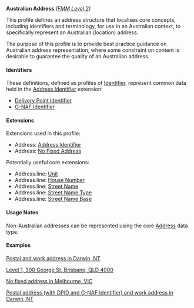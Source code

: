 **Australian Address** *[[FMM Level 2](guidance.html)]*

This profile defines an address structure that localises core concepts, including identifiers and terminology, for use in an Australian context, to specifically represent an Australian (location) address.

The purpose of this profile is to provide best practice guidance on Australian address representation, where some constraint on content is desirable to guarantee the quality of an Australian address.

#### Identifiers
These definitions, defined as profiles of [Identifier](http://hl7.org/fhir/R4/datatypes.html#Identifier), represent common data held in the [Address Identifier](StructureDefinition-address-identifier.html) extension:
* [Delivery Point Identifier](StructureDefinition-au-deliverypointidentifier.html)
* [G-NAF Identifier](StructureDefinition-au-gnafidentifier.html)

#### Extensions
Extensions used in this profile:

* Address: [Address Identifier](StructureDefinition-address-identifier.html)
* Address: [No Fixed Address](StructureDefinition-no-fixed-address.html)

Potentially useful core extensions:

* Address.line: [Unit](http://hl7.org/fhir/R4/extension-iso21090-adxp-unitid.html)
* Address.line: [House Number](http://hl7.org/fhir/R4/extension-iso21090-adxp-housenumber.html)
* Address.line: [Street Name](http://hl7.org/fhir/R4/extension-iso21090-adxp-streetname.html)
* Address.line: [Street Name Type](http://hl7.org/fhir/R4/extension-iso21090-adxp-streetnametype.html)
* Address.line: [Street Name Base](http://hl7.org/fhir/R4/extension-iso21090-adxp-streetnamebase.html)

#### Usage Notes
Non-Australian addresses can be represented using the core [Address](http://hl7.org/fhir/R4/datatypes.html#Address) data type.

#### Examples

[Postal and work address in Darwin, NT](Patient-address-example0.html)

[Level 1, 300 George St, Brisbane, QLD 4000](Patient-address-example1.html)

[No fixed address in Melbourne, VIC](Patient-address-example2.html)

[Postal address (with DPID and G-NAF Identifier) and work address in Darwin, NT](Patient-address-example3.html)
